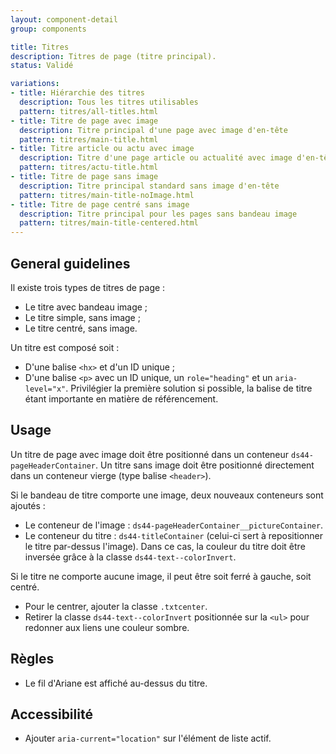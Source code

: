 ```yaml
---
layout: component-detail
group: components

title: Titres
description: Titres de page (titre principal).
status: Validé

variations:
- title: Hiérarchie des titres
  description: Tous les titres utilisables
  pattern: titres/all-titles.html
- title: Titre de page avec image
  description: Titre principal d'une page avec image d'en-tête
  pattern: titres/main-title.html
- title: Titre article ou actu avec image
  description: Titre d'une page article ou actualité avec image d'en-tête
  pattern: titres/actu-title.html
- title: Titre de page sans image
  description: Titre principal standard sans image d'en-tête
  pattern: titres/main-title-noImage.html
- title: Titre de page centré sans image
  description: Titre principal pour les pages sans bandeau image
  pattern: titres/main-title-centered.html
---
```


## General guidelines

Il existe trois types de titres de page :
* Le titre avec bandeau image ;
* Le titre simple, sans image ;
* Le titre centré, sans image.

Un titre est composé soit :
* D'une balise `<hx>` et d'un ID unique ;
* D'une balise `<p>` avec un ID unique, un `role="heading"` et un `aria-level="x"`.
Privilégier la première solution si possible, la balise de titre étant importante en matière de référencement.

## Usage

Un titre de page avec image doit être positionné dans un conteneur `ds44-pageHeaderContainer`.
Un titre sans image doit être positionné directement dans un conteneur vierge (type balise `<header>`).

Si le bandeau de titre comporte une image, deux nouveaux conteneurs sont ajoutés :
* Le conteneur de l'image : `ds44-pageHeaderContainer__pictureContainer`.
* Le conteneur du titre : `ds44-titleContainer` (celui-ci sert à repositionner le titre par-dessus l'image).
Dans ce cas, la couleur du titre doit être inversée grâce à la classe `ds44-text--colorInvert`.

Si le titre ne comporte aucune image, il peut être soit ferré à gauche, soit centré.
* Pour le centrer, ajouter la classe `.txtcenter`.
* Retirer la classe `ds44-text--colorInvert` positionnée sur la `<ul>` pour redonner aux liens une couleur sombre.


## Règles

* Le fil d'Ariane est affiché au-dessus du titre.


## Accessibilité

* Ajouter `aria-current="location"` sur l'élément de liste actif.
